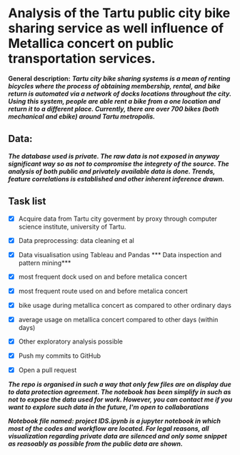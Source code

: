 # Analysis of the Tartu public city bike sharing service as well influence of Metallica concert on public transportation services.

**General description:** ***Tartu city bike sharing systems is a mean of renting bicycles where the process of obtaining membership, rental, and bike return is automated via a network of docks locations throughout the city. Using this system, people are able rent a bike from a one location and return it to a different place. Currently, there are over 700 bikes (both mechanical and ebike) around Tartu metropolis.***

## Data:  
***The database used is private. The raw data is not exposed in anyway significant way so as not to compromise the integrety of the source.  The analysis of both public and privately available data is done. Trends, feature correlations is established and other inherent inference drawn.***

## Task list
- [x] Acquire data from Tartu city goverment by proxy through computer science institute, university of Tartu.
- [x] Data preprocessing: data cleaning et al
- [x]  Data visualisation using Tableau and Pandas
*** Data inspection and pattern mining***
- [x] most frequent dock used on and before metalica concert
- [x] most frequent route used on and before metalica concert
- [x] bike usage during metallica concert as compared to other ordinary days
- [x] average usage on metallica concert compared to other days (within days)
- [x] Other exploratory analysis possible
- [x] Push my commits to GitHub
- [x] Open a pull request


***The repo is organised in such a way that only few files are on display due to data protection agreement. The notebook has been simplify in such as not to expose the data used for work. However, you can contact me if you want to explore such data in the future, I'm open to collaborations***

***Notebook file named: project IDS.ipynb is a jupyter notebook in which most of the codes and workflow are located. For legal reasons, all visualization regarding private data are silenced and only some snippet as reasoably as possible from the public data are shown.***
